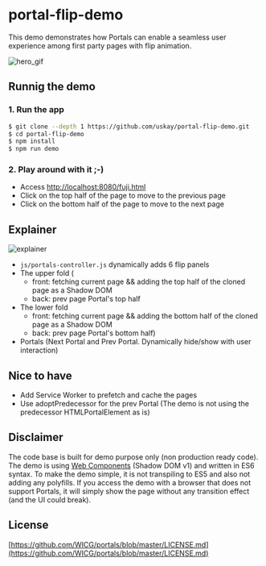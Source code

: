 # portal-flip-demo
This demo demonstrates how Portals can enable a seamless user experience among first party pages with flip animation.

![hero_gif](https://cdn.glitch.com/98449704-33d8-49b2-88f2-aa6d2aeba5d3%2Fflip.gif?1556541399740)

## Runnig the demo
### 1. Run the app
```bash
$ git clone --depth 1 https://github.com/uskay/portal-flip-demo.git
$ cd portal-flip-demo
$ npm install
$ npm run demo
```
### 2. Play around with it ;-)
- Access [http://localhost:8080/fuji.html](http://localhost:8080/fuji.html)
- Click on the top half of the page to move to the previous page
- Click on the bottom half of the page to move to the next page

## Explainer
![explainer](https://cdn.glitch.com/98449704-33d8-49b2-88f2-aa6d2aeba5d3%2Fportal-flip-explainer-fix.png?1556549030930)
- `js/portals-controller.js` dynamically adds 6 flip panels
- The upper fold (
  - front: fetching current page && adding the top half of the cloned page as a Shadow DOM
  - back: prev page Portal's top half
- The lower fold
  - front: fetching current page && adding the bottom half of the cloned page as a Shadow DOM
  - back: prev page Portal's bottom half)
- Portals (Next Portal and Prev Portal. Dynamically hide/show with user interaction)

## Nice to have
- Add Service Worker to prefetch and cache the pages
- Use adoptPredecessor for the prev Portal (The demo is not using the predecessor HTMLPortalElement as is)

## Disclaimer
The code base is built for demo purpose only (non production ready code). The demo is using [Web Components](https://developer.mozilla.org/en-US/docs/Web/Web_Components) (Shadow DOM v1) and written in ES6 syntax. To make the demo simple, it is not transpiling to ES5 and also not adding any polyfills. If you access the demo with a browser that does not support Portals, it will simply show the page without any transition effect (and the UI could break).
<br/>
## License
[https://github.com/WICG/portals/blob/master/LICENSE.md](https://github.com/WICG/portals/blob/master/LICENSE.md)
